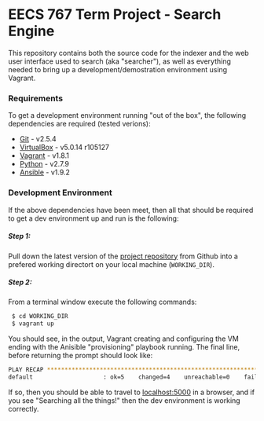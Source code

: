 # EECS 767 Term Project - Search Engine

This repository contains both the source code for the indexer and the web user interface used to search (aka "searcher"), as well as everything needed to bring up a development/demostration environment using Vagrant.

### Requirements
To get a development environment running "out of the box", the following dependencies are required (tested verions):

 - [Git] - v2.5.4
 - [VirtualBox] - v5.0.14 r105127
 - [Vagrant] - v1.8.1
 - [Python] - v2.7.9
 - [Ansible] - v1.9.2

### Development Environment
If the above dependencies have been meet, then all that should be required to get a dev environment up and run is the following:

##### Step 1:
Pull down the latest version of the [project repository][git-repo-url] from Github into a prefered working directort on your local machine (`WORKING_DIR`).

##### Step 2:
From a terminal window execute the following commands:
 ```sh
  $ cd WORKING_DIR
  $ vagrant up
 ```
 You should see, in the output, Vagrant creating and configuring the VM ending with the Anisible "provisioning" playbook running.  The final line, before returning the prompt should look like:
 ```bash
PLAY RECAP ********************************************************************
default                    : ok=5    changed=4    unreachable=0    failed=0
 ```

If so, then you should be able to travel to [localhost:5000] in a browser, and if you see "Searching all the things!" then the dev environment is working correctly.

[Git]: https://git-scm.com
[Vagrant]: https://www.vagrantup.com
[VirtualBox]: https://www.virtualbox.org/wiki/Downloads
[Python]: https://www.python.org
[Ansible]: https://www.ansible.com/
[git-repo-url]: <https://github.com/wakewalker/eecs767.git>
[localhost:5000]: http://localhost:5000
